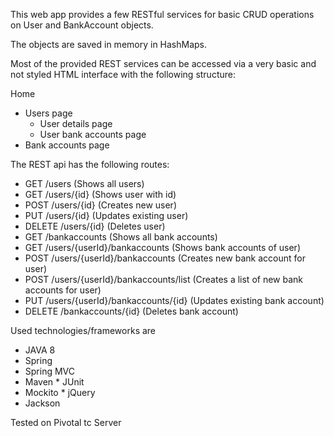 This web app provides a few RESTful services for basic CRUD operations on User and BankAccount objects.

The objects are saved in memory in HashMaps.

Most of the provided REST services can be accessed via a very basic and not styled HTML interface with the following structure:

Home
* Users page
  * User details page
  * User bank accounts page
* Bank accounts page

The REST api has the following routes:
* GET /users (Shows all users)
* GET /users/{id} (Shows user with id)
* POST /users/{id} (Creates new user)
* PUT /users/{id} (Updates existing user)
* DELETE /users/{id} (Deletes user)
* GET /bankaccounts (Shows all bank accounts)
* GET /users/{userId}/bankaccounts (Shows bank accounts of user)
* POST /users/{userId}/bankaccounts (Creates new bank account for user)
* POST /users/{userId}/bankaccounts/list (Creates a list of new bank accounts for user)
* PUT /users/{userId}/bankaccounts/{id}	(Updates existing bank account)
* DELETE /bankaccounts/{id} (Deletes bank account)

Used technologies/frameworks are
* JAVA 8
* Spring
* Spring MVC
* Maven
*­ JUnit
* Mockito
*­ jQuery
* Jackson

Tested on Pivotal tc Server
